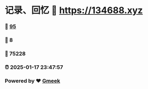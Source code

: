 # 记录、回忆 :link: https://134688.xyz 
### :page_facing_up: [95](https://134688.xyz/tag.html) 
### :speech_balloon: 8 
### :hibiscus: 75228 
### :alarm_clock: 2025-01-17 23:47:57 
### Powered by :heart: [Gmeek](https://github.com/Meekdai/Gmeek)
